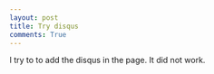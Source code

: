 ```yaml
---
layout: post
title: Try disqus
comments: True
---
```

I try to to add the disqus in the page. It did not work.

